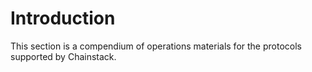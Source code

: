 # Introduction

This section is a compendium of operations materials for the protocols supported by Chainstack.